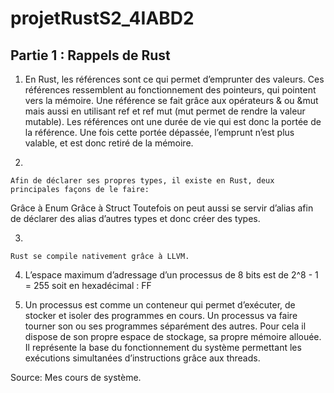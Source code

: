 # projetRustS2_4IABD2


## Partie 1 : Rappels de Rust

1)
	En Rust, les références sont ce qui permet d’emprunter des valeurs. Ces références ressemblent au fonctionnement des pointeurs, qui pointent vers la mémoire. 
Une référence se fait grâce aux opérateurs & ou &mut mais aussi en utilisant ref et ref mut (mut permet de rendre la valeur mutable).
Les références ont une durée de vie qui est donc la portée de la référence. Une fois cette portée dépassée, l’emprunt n’est plus valable, et est donc retiré de la mémoire. 



2)

	Afin de déclarer ses propres types, il existe en Rust, deux principales façons de le faire:
Grâce à Enum
Grâce à Struct
Toutefois on peut aussi se servir d’alias afin de déclarer des alias d’autres types et donc créer des types.

3)

	Rust se compile nativement grâce à LLVM.


4)
	L’espace maximum d’adressage d’un processus de 8 bits est de 2^8 - 1 = 255 soit en hexadécimal : FF


5)
	Un processus est comme un conteneur qui permet d’exécuter, de stocker et isoler des programmes en cours. Un processus va faire tourner son ou ses programmes  séparément des autres. Pour cela il dispose de son propre espace de stockage, sa propre mémoire allouée.
Il représente la base du fonctionnement du système permettant les exécutions simultanées d’instructions grâce aux threads. 

Source: Mes cours de système.


